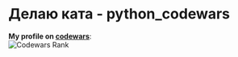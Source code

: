 # Делаю ката - python_codewars
**My profile on [codewars](https://www.codewars.com/users/evgenyelagin)**:  
![Codewars Rank](https://www.codewars.com/users/evgenyelagin/badges/large)